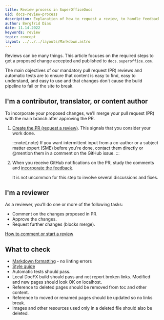 ```yaml
---
title: Review process in SuperOfficeDocs
uid: docs-review-process
description: Explanation of how to request a review, to handle feedback and suggested changes, and to review someone else's contributions on SuperOfficeDocs.
author: Bergfrid Dias
date: 11.14.2022
keywords: review
topic: concept
layout: ../../../layouts/Markdown.astro
---
```


<!-- # Reviews on SuperOfficeDocs -->

Reviews can be many things. This article focuses on the required steps to get a proposed change accepted and published to `docs.superoffice.com`.

The main objectives of our mandatory pull request (PR) reviews and automatic tests are to ensure that content is easy to find, easy to understand, and easy to use and that changes don't cause the build pipeline to fail or the site to break.

## I'm a contributor, translator, or content author

To incorporate your proposed changes, we'll merge your pull request (PR) with the main branch after approving the PR.

1. [Create the PR (request a review)][1]. This signals that you consider your work done.

    :::note{.note}
    If you want intermittent input from a co-author or a subject matter expert (SME) before you're done, contact them directly or @mention them in a comment on the GitHub issue.
    :::

1. When you receive GitHub notifications on the PR, study the comments and [incorporate the feedback][5].

    It is not uncommon for this step to involve several discussions and fixes.

## I'm a reviewer

As a reviewer, you'll do one or more of the following tasks:

* Comment on the changes proposed in PR.
* Approve the changes.
* Request further changes (blocks merge).

[How to comment or start a review][4]

## What to check

* [Markdown formatting][3] - no linting errors
* [Style guide][2]
* Automatic tests should pass.
* Local DocFX build should pass and not report broken links. Modified and new pages should look OK on localhost.
* Reference to deleted pages should be removed from toc and other content.
* Reference to moved or renamed pages should be updated so no links break.
* Images and other resources used only in a deleted file should also be deleted.

<!-- Referenced links -->
[1]: request-review.md
[2]: ../style-guide/index.md
[3]: ../markdown-guide/index.md
[4]: check-changes.md
[5]: incorporate-feedback.md

<!-- Referenced images -->
